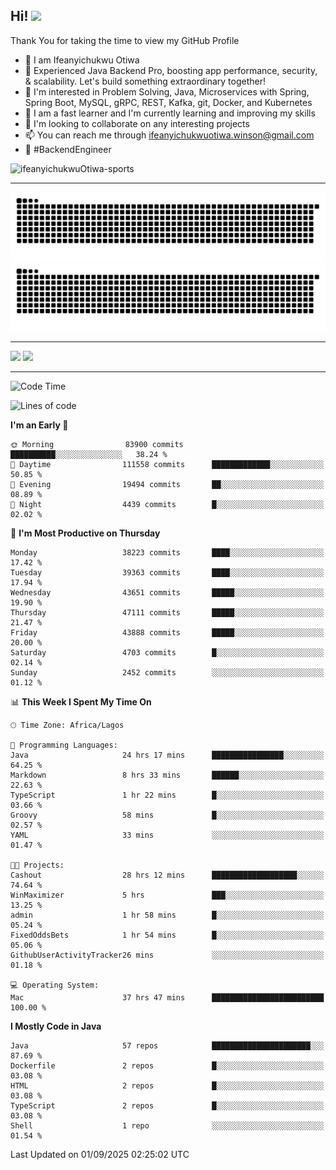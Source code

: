 <!-- BLOG-POST-LIST:START --><!-- BLOG-POST-LIST:END -->

## Hi! <img src="https://media.giphy.com/media/hvRJCLFzcasrR4ia7z/giphy.gif" width="4%"> 

Thank You for taking the time to view my GitHub Profile

- 👋 I am Ifeanyichukwu Otiwa
- 🚀 Experienced Java Backend Pro, boosting app performance, security, & scalability. Let's build something extraordinary together!
- 👀 I'm interested in Problem Solving, Java, Microservices with Spring, Spring Boot, MySQL, gRPC, REST, Kafka, git, Docker, and Kubernetes
- 🌱 I am a fast learner and I'm currently learning and improving my skills
- 💞️ I'm looking to collaborate on any interesting projects
- 📫 You can reach me through ifeanyichukwuotiwa.winson@gmail.com
- 🚀 #BackendEngineer

<p align="left" marginTop="10px"> <img src="https://komarev.com/ghpvc/?username=ifeanyichukwuOtiwa-sports&label=Profile%20views&color=0e75b6&style=for-the-badge" alt="ifeanyichukwuOtiwa-sports" /> </p>

***

<!--🐍📈SNAKEGRAPH / 🌐WEBSITE: https://github.com/Platane/snk -->
![github contribution grid snake animation](https://raw.githubusercontent.com/ifeanyichukwuOtiwa-sports/ifeanyichukwuOtiwa-sports/output/github-contribution-grid-snake-dark.svg#gh-dark-mode-only)![github contribution grid snake animation](https://raw.githubusercontent.com/ifeanyichukwuOtiwa-sports/ifeanyichukwuOtiwa-sports/output/github-contribution-grid-snake.svg#gh-light-mode-only)

***

<p float="left">
  <img float="left" src="https://github-readme-stats.vercel.app/api?username=ifeanyichukwuOtiwa-sports&count_private=true&include_all_commits=true&theme=react&show_icons=true" />
  <img float="right" src="https://github-readme-stats.vercel.app/api/top-langs/?username=ifeanyichukwuOtiwa-sports&layout=compact&show_icons=true&theme=react" /> 
</p>

***



<!--START_SECTION:waka-->
![Code Time](http://img.shields.io/badge/Code%20Time-4%2C146%20hrs%2018%20mins-blue)

![Lines of code](https://img.shields.io/badge/From%20Hello%20World%20I%27ve%20Written-62.9%20million%20lines%20of%20code-blue)

**I'm an Early 🐤** 

```text
🌞 Morning                83900 commits       ██████████░░░░░░░░░░░░░░░   38.24 % 
🌆 Daytime                111558 commits      █████████████░░░░░░░░░░░░   50.85 % 
🌃 Evening                19494 commits       ██░░░░░░░░░░░░░░░░░░░░░░░   08.89 % 
🌙 Night                  4439 commits        █░░░░░░░░░░░░░░░░░░░░░░░░   02.02 % 
```
📅 **I'm Most Productive on Thursday** 

```text
Monday                   38223 commits       ████░░░░░░░░░░░░░░░░░░░░░   17.42 % 
Tuesday                  39363 commits       ████░░░░░░░░░░░░░░░░░░░░░   17.94 % 
Wednesday                43651 commits       █████░░░░░░░░░░░░░░░░░░░░   19.90 % 
Thursday                 47111 commits       █████░░░░░░░░░░░░░░░░░░░░   21.47 % 
Friday                   43888 commits       █████░░░░░░░░░░░░░░░░░░░░   20.00 % 
Saturday                 4703 commits        █░░░░░░░░░░░░░░░░░░░░░░░░   02.14 % 
Sunday                   2452 commits        ░░░░░░░░░░░░░░░░░░░░░░░░░   01.12 % 
```


📊 **This Week I Spent My Time On** 

```text
🕑︎ Time Zone: Africa/Lagos

💬 Programming Languages: 
Java                     24 hrs 17 mins      ████████████████░░░░░░░░░   64.25 % 
Markdown                 8 hrs 33 mins       ██████░░░░░░░░░░░░░░░░░░░   22.63 % 
TypeScript               1 hr 22 mins        █░░░░░░░░░░░░░░░░░░░░░░░░   03.66 % 
Groovy                   58 mins             █░░░░░░░░░░░░░░░░░░░░░░░░   02.57 % 
YAML                     33 mins             ░░░░░░░░░░░░░░░░░░░░░░░░░   01.47 % 

🐱‍💻 Projects: 
Cashout                  28 hrs 12 mins      ███████████████████░░░░░░   74.64 % 
WinMaximizer             5 hrs               ███░░░░░░░░░░░░░░░░░░░░░░   13.25 % 
admin                    1 hr 58 mins        █░░░░░░░░░░░░░░░░░░░░░░░░   05.24 % 
FixedOddsBets            1 hr 54 mins        █░░░░░░░░░░░░░░░░░░░░░░░░   05.06 % 
GithubUserActivityTracker26 mins             ░░░░░░░░░░░░░░░░░░░░░░░░░   01.18 % 

💻 Operating System: 
Mac                      37 hrs 47 mins      █████████████████████████   100.00 % 
```

**I Mostly Code in Java** 

```text
Java                     57 repos            ██████████████████████░░░   87.69 % 
Dockerfile               2 repos             █░░░░░░░░░░░░░░░░░░░░░░░░   03.08 % 
HTML                     2 repos             █░░░░░░░░░░░░░░░░░░░░░░░░   03.08 % 
TypeScript               2 repos             █░░░░░░░░░░░░░░░░░░░░░░░░   03.08 % 
Shell                    1 repo              ░░░░░░░░░░░░░░░░░░░░░░░░░   01.54 % 
```




 Last Updated on 01/09/2025 02:25:02 UTC
<!--END_SECTION:waka-->

<!--
<p align="center">
![trophy](https://github-profile-trophy.vercel.app/?username=ifeanyichukwuOtiwa-sports&theme=onedark) (https://github.com/ryo-ma/github-profile-trophy)
</p>
-->

<!---
ifeanyi-otiwa/ifeanyi-otiwa is a ✨ special ✨ repository because its `README.md` (this file) appears on your GitHub profile.
You can click the Preview link to take a look at your changes.
--->
